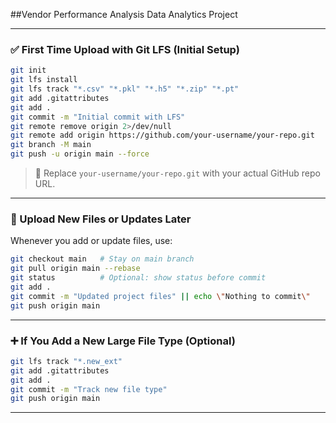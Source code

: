 ##Vendor Performance Analysis Data Analytics Project




---

### ✅ First Time Upload with Git LFS (Initial Setup)

```bash
git init
git lfs install
git lfs track "*.csv" "*.pkl" "*.h5" "*.zip" "*.pt"
git add .gitattributes
git add .
git commit -m "Initial commit with LFS"
git remote remove origin 2>/dev/null
git remote add origin https://github.com/your-username/your-repo.git
git branch -M main
git push -u origin main --force
```

> 🔁 Replace `your-username/your-repo.git` with your actual GitHub repo URL.

---

### 🔄 Upload New Files or Updates Later

Whenever you add or update files, use:

```bash
git checkout main   # Stay on main branch
git pull origin main --rebase
git status          # Optional: show status before commit
git add .
git commit -m "Updated project files" || echo \"Nothing to commit\"
git push origin main
```

---

### ➕ If You Add a New Large File Type (Optional)

```bash
git lfs track "*.new_ext"
git add .gitattributes
git add .
git commit -m "Track new file type"
git push origin main
```

---

